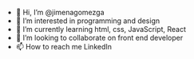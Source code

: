 - 👋 Hi, I’m @jimenagomezga
- 👀 I’m interested in programming and design
- 🌱 I’m currently learning html, css, JavaScript, React
- 💞️ I’m looking to collaborate on front end developer
- 📫 How to reach me LinkedIn

<!---
jimenagomezga/jimenagomezga is a ✨ special ✨ repository because its `README.md` (this file) appears on your GitHub profile.
You can click the Preview link to take a look at your changes.
--->
